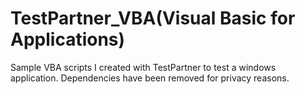 # TestPartner_VBA(Visual Basic for Applications)
Sample VBA scripts I created with TestPartner to test a windows application. Dependencies have been removed for privacy reasons.
